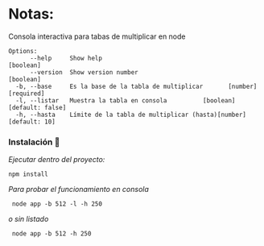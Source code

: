 # Notas:

Consola interactiva para tabas de multiplicar en node

```
Options:
      --help     Show help                                             [boolean]
      --version  Show version number                                   [boolean]
  -b, --base     Es la base de la tabla de multiplicar       [number] [required]
  -l, --listar   Muestra la tabla en consola          [boolean] [default: false]
  -h, --hasta    Límite de la tabla de multiplicar (hasta)[number] [default: 10]
```

### Instalación 🔧

_Ejecutar dentro del proyecto:_

```
npm install
```

_Para probar el funcionamiento en consola_

```
 node app -b 512 -l -h 250
```

_o sin listado_

```
 node app -b 512 -h 250
```
